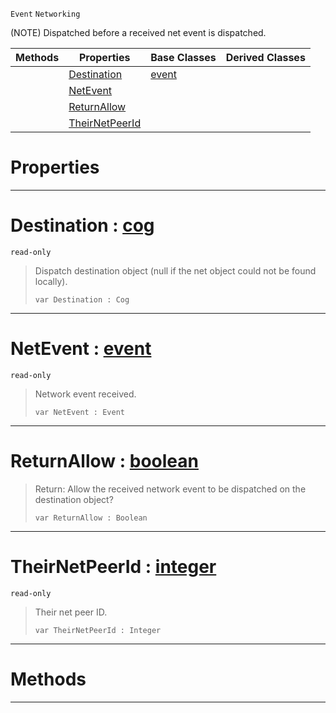  `Event` `Networking`



(NOTE) Dispatched before a received net event is dispatched.

|Methods|Properties|Base Classes|Derived Classes|
|---|---|---|---|
| |[ Destination](https://plasmaengine.github.io/PlasmaDocs/Plasma1/C++/code_reference/class_reference/neteventreceived.markdown#destination-plasma-engine)|[event](https://plasmaengine.github.io/PlasmaDocs/Plasma1/C++/code_reference/class_reference/event.markdown)| |
| |[ NetEvent](https://plasmaengine.github.io/PlasmaDocs/Plasma1/C++/code_reference/class_reference/neteventreceived.markdown#netevent-plasma-engine-doc)| | |
| |[ ReturnAllow](https://plasmaengine.github.io/PlasmaDocs/Plasma1/C++/code_reference/class_reference/neteventreceived.markdown#returnallow-plasma-engine)| | |
| |[ TheirNetPeerId](https://plasmaengine.github.io/PlasmaDocs/Plasma1/C++/code_reference/class_reference/neteventreceived.markdown#theirnetpeerid-plasma-engi)| | |


 #  Properties


---  
 #  Destination : [cog](https://plasmaengine.github.io/PlasmaDocs/Plasma1/C++/code_reference/class_reference/cog.markdown)

 `read-only`

> Dispatch destination object (null if the net object could not be found locally).
> ``` lang=cpp, name=Lightning
> var Destination : Cog


---  
 #  NetEvent : [event](https://plasmaengine.github.io/PlasmaDocs/Plasma1/C++/code_reference/class_reference/event.markdown)

 `read-only`

> Network event received.
> ``` lang=cpp, name=Lightning
> var NetEvent : Event


---  
 #  ReturnAllow : [boolean](https://plasmaengine.github.io/PlasmaDocs/Plasma1/C++/code_reference/lightning_base_types/boolean.markdown)

> Return: Allow the received network event to be dispatched on the destination object?
> ``` lang=cpp, name=Lightning
> var ReturnAllow : Boolean


---  
 #  TheirNetPeerId : [integer](https://plasmaengine.github.io/PlasmaDocs/Plasma1/C++/code_reference/lightning_base_types/integer.markdown)

 `read-only`

> Their net peer ID.
> ``` lang=cpp, name=Lightning
> var TheirNetPeerId : Integer


---  
 #  Methods


---  
 

 